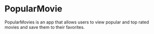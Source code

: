 # PopularMovie
PopularMovies is an app that allows users to view popular and top rated movies and save them to their favorites.
